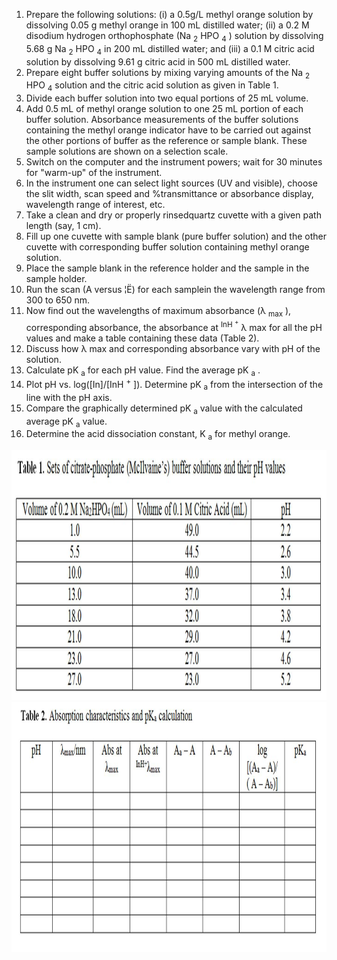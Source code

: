 1. Prepare the following solutions: (i) a 0.5g/L methyl orange solution by dissolving 0.05 g methyl orange in 100 mL distilled water; (ii) a 0.2 M disodium hydrogen orthophosphate (Na <sub>2</sub> HPO <sub>4</sub> ) solution by dissolving 5.68 g Na <sub>2</sub> HPO <sub>4</sub> in 200 mL distilled water; and (iii) a 0.1 M citric acid solution by dissolving 9.61 g citric acid in 500 mL distilled water.
2. Prepare eight buffer solutions by mixing varying amounts of the Na <sub>2</sub> HPO <sub>4</sub> solution and the citric acid solution as given in Table 1.
3. Divide each buffer solution into two equal portions of 25 mL volume.
4. Add 0.5 mL of methyl orange solution to one 25 mL portion of each buffer solution. Absorbance measurements of the buffer solutions containing the methyl orange indicator have to be carried out against the other portions of buffer as the reference or sample blank. These sample solutions are shown on a selection scale.
5. Switch on the computer and the instrument powers; wait for 30 minutes for "warm-up" of the instrument.
6. In the instrument one can select light sources (UV and visible), choose the slit width, scan speed and %transmittance or absorbance display, wavelength range of interest, etc.
7. Take a clean and dry or properly rinsedquartz cuvette with a given path length (say, 1 cm).
8. Fill up one cuvette with sample blank (pure buffer solution) and the other cuvette with corresponding buffer solution containing methyl orange solution.
9. Place the sample blank in the reference holder and the sample in the sample holder.
10. Run the scan (A versus ¦Ë) for each samplein the wavelength range from 300 to 650 nm.
11. Now find out the wavelengths of maximum absorbance (λ <sub>max</sub> ), corresponding absorbance, the absorbance at <sup>InH <sup>+</sup></sup> λ max for all the pH values and make a table containing these data (Table 2).
12. Discuss how λ max and corresponding absorbance vary with pH of the solution.
13. Calculate pK <sub>a</sub> for each pH value. Find the average pK <sub>a</sub> .
14. Plot pH vs. log([In]/[InH <sup>+</sup> ]). Determine pK <sub>a</sub> from the intersection of the line with the pH axis.
15. Compare the graphically determined pK <sub>a</sub> value with the calculated average pK <sub>a</sub> value.
16. Determine the acid dissociation constant, K <sub>a</sub> for methyl orange.

<img src="images/docpix4.jpg" width="800" height="400">

<img src="images/docpix5.jpg" width="800" height="400">